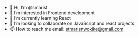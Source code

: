 - 👋 Hi, I’m @smarist
- 👀 I’m interested in Frontend development 
- 🌱 I’m currently learning React
- 💞️ I’m looking to collaborate on JavaScript and react projects
- 📫 How to reach me email: stmarisnwokike@gmail.com

<!---
smarist/smarist is a ✨ special ✨ repository because its `README.md` (this file) appears on your GitHub profile.
You can click the Preview link to take a look at your changes.
--->
